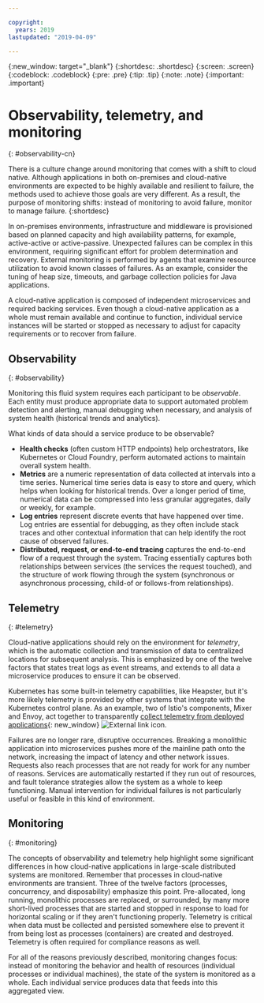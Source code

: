 ```yaml
---

copyright:
  years: 2019
lastupdated: "2019-04-09"

---
```


{:new_window: target="_blank"}
{:shortdesc: .shortdesc}
{:screen: .screen}
{:codeblock: .codeblock}
{:pre: .pre}
{:tip: .tip}
{:note: .note}
{:important: .important}

# Observability, telemetry, and monitoring
{: #observability-cn}

There is a culture change around monitoring that comes with a shift to cloud native. Although applications in both on-premises and cloud-native environments are expected to be highly available and resilient to failure, the methods used to achieve those goals are very different. As a result, the purpose of monitoring shifts: instead of monitoring to avoid failure, monitor to manage failure. 
{:shortdesc}

In on-premises environments, infrastructure and middleware is provisioned based on planned capacity and high availability patterns, for example, active-active or active-passive. Unexpected failures can be complex in this environment, requiring significant effort for problem determination and recovery. External monitoring is performed by agents that examine resource utilization to avoid known classes of failures. As an example, consider the tuning of heap size, timeouts, and garbage collection policies for Java applications.

A cloud-native application is composed of independent microservices and required backing services. Even though a cloud-native application as a whole must remain available and continue to function, individual service instances will be started or stopped as necessary to adjust for capacity requirements or to recover from failure. 

## Observability
{: #observability}

Monitoring this fluid system requires each participant to be *observable*. Each entity must produce appropriate data to support automated problem detection and alerting, manual debugging when necessary, and analysis of system health (historical trends and analytics).

What kinds of data should a service produce to be observable?

* **Health checks** (often custom HTTP endpoints) help orchestrators, like Kubernetes or Cloud Foundry, perform automated actions to maintain overall system health.
* **Metrics** are a numeric representation of data collected at intervals into a time series. Numerical time series data is easy to store and query, which helps when looking for historical trends. Over a longer period of time, numerical data can be compressed into less granular aggregates, daily or weekly, for example.
* **Log entries** represent discrete events that have happened over time. Log entries are essential for debugging, as they often include stack traces and other contextual information that can help identify the root cause of observed failures.
* **Distributed, request, or end-to-end tracing** captures the end-to-end flow of a request through the system. Tracing essentially captures both relationships between services (the services the request touched), and the structure of work flowing through the system (synchronous or asynchronous processing, child-of or follows-from relationships).

## Telemetry
{: #telemetry}

Cloud-native applications should rely on the environment for *telemetry*, which is the automatic collection and transmission of data to centralized locations for subsequent analysis. This is emphasized by one of the twelve factors that states treat logs as event streams, and extends to all data a microservice produces to ensure it can be observed.

Kubernetes has some built-in telemetry capabilities, like Heapster, but it's more likely telemetry is provided by other systems that integrate with the Kubernetes control plane. As an example, two of Istio's components, Mixer and Envoy, act together to transparently [collect telemetry from deployed applications](https://istio.io/docs/concepts/policies-and-telemetry/){: new_window} ![External link icon](../icons/launch-glyph.svg "External link icon").

Failures are no longer rare, disruptive occurrences. Breaking a monolithic application into microservices pushes more of the mainline path onto the network, increasing the impact of latency and other network issues. Requests also reach processes that are not ready for work for any number of reasons. Services are automatically restarted if they run out of resources, and fault tolerance strategies allow the system as a whole to keep functioning. Manual intervention for individual failures is not particularly useful or feasible in this kind of environment.

## Monitoring
{: #monitoring}

The concepts of observability and telemetry help highlight some significant differences in how cloud-native applications in large-scale distributed systems are monitored. Remember that processes in cloud-native environments are transient. Three of the twelve factors (processes, concurrency, and disposability) emphasize this point. Pre-allocated, long running, monolithic processes are replaced, or surrounded, by many more short-lived processes that are started and stopped in response to load for horizontal scaling or if they aren't functioning properly. Telemetry is critical when data must be collected and persisted somewhere else to prevent it from being lost as processes (containers) are created and destroyed. Telemetry is often required for compliance reasons as well. 

For all of the reasons previously described, monitoring changes focus: instead of monitoring the behavior and health of resources (individual processes or individual machines), the state of the system is monitored as a whole. Each individual service produces data that feeds into this aggregated view.

